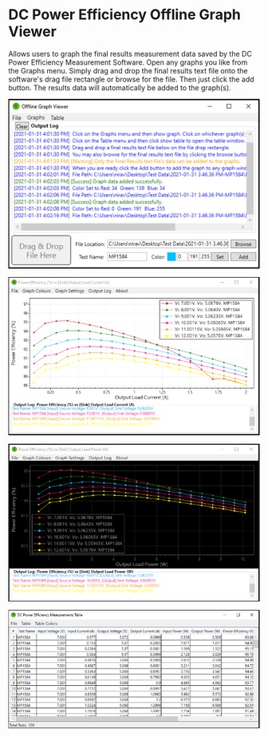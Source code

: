 # DC Power Efficiency Offline Graph Viewer
 Allows users to graph the final results measurement data saved by the DC Power Efficiency Measurement Software. Open any graphs you like from the Graphs menu. Simply drag and drop the final results text file onto the software's drag file rectangle or browse for the file. Then just click the add button. The results data will automatically be added to the graph(s).

![Main Window](https://github.com/Niravk1997/DC-Power-Efficiency-Offline-Graph-Viewer/blob/main/pictures/Picture_1.PNG)

![Graph](https://github.com/Niravk1997/DC-Power-Efficiency-Offline-Graph-Viewer/blob/main/pictures/Picture_2.PNG)

![Graph](https://github.com/Niravk1997/DC-Power-Efficiency-Offline-Graph-Viewer/blob/main/pictures/Picture_3.PNG)

![Table](https://github.com/Niravk1997/DC-Power-Efficiency-Offline-Graph-Viewer/blob/main/pictures/Picture_4.PNG)
